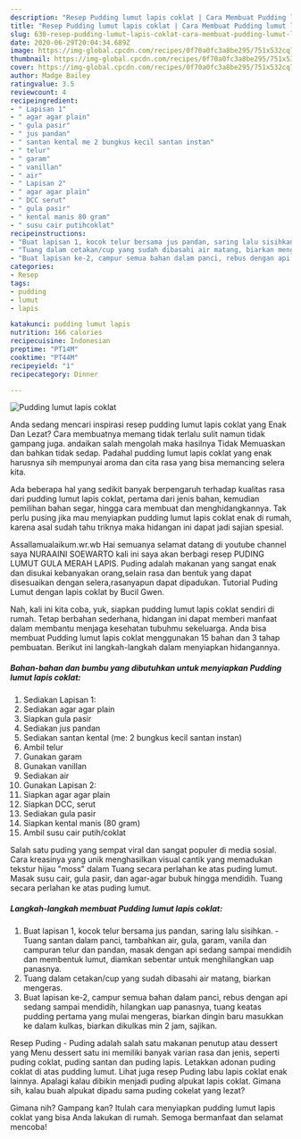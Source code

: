 ```yaml
---
description: "Resep Pudding lumut lapis coklat | Cara Membuat Pudding lumut lapis coklat Yang Paling Enak"
title: "Resep Pudding lumut lapis coklat | Cara Membuat Pudding lumut lapis coklat Yang Paling Enak"
slug: 630-resep-pudding-lumut-lapis-coklat-cara-membuat-pudding-lumut-lapis-coklat-yang-paling-enak
date: 2020-06-29T20:04:34.689Z
image: https://img-global.cpcdn.com/recipes/0f70a0fc3a8be295/751x532cq70/pudding-lumut-lapis-coklat-foto-resep-utama.jpg
thumbnail: https://img-global.cpcdn.com/recipes/0f70a0fc3a8be295/751x532cq70/pudding-lumut-lapis-coklat-foto-resep-utama.jpg
cover: https://img-global.cpcdn.com/recipes/0f70a0fc3a8be295/751x532cq70/pudding-lumut-lapis-coklat-foto-resep-utama.jpg
author: Madge Bailey
ratingvalue: 3.5
reviewcount: 4
recipeingredient:
- " Lapisan 1"
- " agar agar plain"
- " gula pasir"
- " jus pandan"
- " santan kental me 2 bungkus kecil santan instan"
- " telur"
- " garam"
- " vanillan"
- " air"
- " Lapisan 2"
- " agar agar plain"
- " DCC serut"
- " gula pasir"
- " kental manis 80 gram"
- " susu cair putihcoklat"
recipeinstructions:
- "Buat lapisan 1, kocok telur bersama jus pandan, saring lalu sisihkan. Tuang santan dalam panci, tambahkan air, gula, garam, vanila dan campuran telur dan pandan, masak dengan api sedang sampai mendidih dan membentuk lumut, diamkan sebentar untuk menghilangkan uap panasnya."
- "Tuang dalam cetakan/cup yang sudah dibasahi air matang, biarkan mengeras."
- "Buat lapisan ke-2, campur semua bahan dalam panci, rebus dengan api sedang sampai mendidih, hilangkan uap panasnya, tuang keatas pudding pertama yang mulai mengeras, biarkan dingin baru masukkan ke dalam kulkas, biarkan dikulkas min 2 jam, sajikan."
categories:
- Resep
tags:
- pudding
- lumut
- lapis

katakunci: pudding lumut lapis 
nutrition: 166 calories
recipecuisine: Indonesian
preptime: "PT14M"
cooktime: "PT44M"
recipeyield: "1"
recipecategory: Dinner

---
```



![Pudding lumut lapis coklat](https://img-global.cpcdn.com/recipes/0f70a0fc3a8be295/751x532cq70/pudding-lumut-lapis-coklat-foto-resep-utama.jpg)

Anda sedang mencari inspirasi resep pudding lumut lapis coklat yang Enak Dan Lezat? Cara membuatnya memang tidak terlalu sulit namun tidak gampang juga. andaikan salah mengolah maka hasilnya Tidak Memuaskan dan bahkan tidak sedap. Padahal pudding lumut lapis coklat yang enak harusnya sih mempunyai aroma dan cita rasa yang bisa memancing selera kita.

Ada beberapa hal yang sedikit banyak berpengaruh terhadap kualitas rasa dari pudding lumut lapis coklat, pertama dari jenis bahan, kemudian pemilihan bahan segar, hingga cara membuat dan menghidangkannya. Tak perlu pusing jika mau menyiapkan pudding lumut lapis coklat enak di rumah, karena asal sudah tahu triknya maka hidangan ini dapat jadi sajian spesial.

Assallamualaikum.wr.wb Hai semuanya selamat datang di youtube channel saya NURAAINI SOEWARTO kali ini saya akan berbagi resep PUDING LUMUT GULA MERAH LAPIS. Puding adalah makanan yang sangat enak dan disukai kebanyakan orang,selain rasa dan bentuk yang dapat disesuaikan dengan selera,rasanyapun dapat dipadukan. Tutorial Puding Lumut dengan lapis coklat by Bucil Gwen.


Nah, kali ini kita coba, yuk, siapkan pudding lumut lapis coklat sendiri di rumah. Tetap berbahan sederhana, hidangan ini dapat memberi manfaat dalam membantu menjaga kesehatan tubuhmu sekeluarga. Anda bisa membuat Pudding lumut lapis coklat menggunakan 15 bahan dan 3 tahap pembuatan. Berikut ini langkah-langkah dalam menyiapkan hidangannya.

<!--inarticleads1-->

##### Bahan-bahan dan bumbu yang dibutuhkan untuk menyiapkan Pudding lumut lapis coklat:

1. Sediakan  Lapisan 1:
1. Sediakan  agar agar plain
1. Siapkan  gula pasir
1. Sediakan  jus pandan
1. Sediakan  santan kental (me: 2 bungkus kecil santan instan)
1. Ambil  telur
1. Gunakan  garam
1. Gunakan  vanillan
1. Sediakan  air
1. Gunakan  Lapisan 2:
1. Siapkan  agar agar plain
1. Siapkan  DCC, serut
1. Sediakan  gula pasir
1. Siapkan  kental manis (80 gram)
1. Ambil  susu cair putih/coklat


Salah satu puding yang sempat viral dan sangat populer di media sosial. Cara kreasinya yang unik menghasilkan visual cantik yang memadukan tekstur hijau &#34;moss&#34; dalam Tuang secara perlahan ke atas puding lumut. Masak susu cair, gula pasir, dan agar-agar bubuk hingga mendidih. Tuang secara perlahan ke atas puding lumut. 

<!--inarticleads2-->

##### Langkah-langkah membuat Pudding lumut lapis coklat:

1. Buat lapisan 1, kocok telur bersama jus pandan, saring lalu sisihkan. - Tuang santan dalam panci, tambahkan air, gula, garam, vanila dan campuran telur dan pandan, masak dengan api sedang sampai mendidih dan membentuk lumut, diamkan sebentar untuk menghilangkan uap panasnya.
1. Tuang dalam cetakan/cup yang sudah dibasahi air matang, biarkan mengeras.
1. Buat lapisan ke-2, campur semua bahan dalam panci, rebus dengan api sedang sampai mendidih, hilangkan uap panasnya, tuang keatas pudding pertama yang mulai mengeras, biarkan dingin baru masukkan ke dalam kulkas, biarkan dikulkas min 2 jam, sajikan.


Resep Puding - Puding adalah salah satu makanan penutup atau dessert yang Menu dessert satu ini memiliki banyak varian rasa dan jenis, seperti puding coklat, puding santan dan puding lapis. Letakkan adonan puding coklat di atas pudding lumut. Lihat juga resep Puding labu lapis coklat enak lainnya. Apalagi kalau dibikin menjadi puding alpukat lapis coklat. Gimana sih, kalau buah alpukat dipadu sama puding cokelat yang lezat? 

Gimana nih? Gampang kan? Itulah cara menyiapkan pudding lumut lapis coklat yang bisa Anda lakukan di rumah. Semoga bermanfaat dan selamat mencoba!
